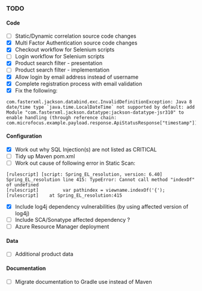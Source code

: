 ### TODO

#### Code

- [ ] Static/Dynamic correlation source code changes
- [X] Multi Factor Authentication source code changes
- [X] Checkout workflow for Selenium scripts 
- [ ] Login workflow for Selenium scripts
- [X] Product search filter - presentation
- [ ] Product search filter - implementation
- [X] Allow login by email address instead of username
- [X] Complete registration process with email validation  
- [X] Fix the following:
```aidl
com.fasterxml.jackson.databind.exc.InvalidDefinitionException: Java 8 date/time type `java.time.LocalDateTime` not supported by default: add Module "com.fasterxml.jackson.datatype:jackson-datatype-jsr310" to enable handling (through reference chain: com.microfocus.example.payload.response.ApiStatusResponse["timestamp"])
```
  
#### Configuration

- [X] Work out why SQL Injection(s) are not listed as CRITICAL
- [ ] Tidy up Maven pom.xml
- [ ] Work out cause of following error in Static Scan:
```aidl
[rulescript] [script: Spring_EL_resolution, version: 6.40] Spring_EL_resolution line 415: TypeError: Cannot call method "indexOf" of undefined
[rulescript]         var pathindex = viewname.indexOf('{');
[rulescript]    at Spring_EL_resolution:415
```
- [X] Include log4j dependency vulnerabilities (by using affected version of log4j)
- [ ] Include SCA/Sonatype affected dependency ? 
- [ ] Azure Resource Manager deployment

#### Data

- [ ] Additional product data

#### Documentation

- [ ] Migrate documentation to Gradle use instead of Maven